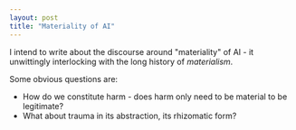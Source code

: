 ```yaml
---
layout: post
title: "Materiality of AI"
---
```



I intend to write about the discourse around "materiality" of AI - it unwittingly interlocking with the long history of <i>materialism</i>. 

Some obvious questions are: 
- How do we constitute harm - does harm only need to be material to be legitimate? 
- What about trauma in its abstraction, its rhizomatic form?
